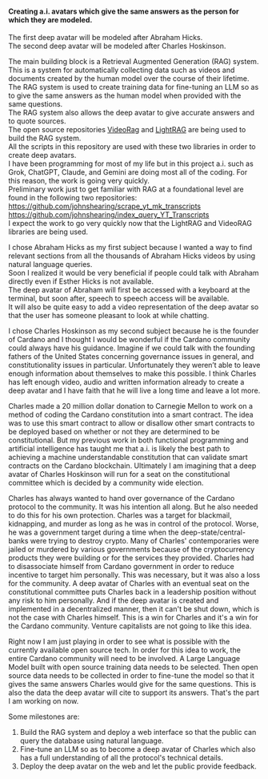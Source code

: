 #### Creating a.i. avatars which give the same answers as the person for which they are modeled.  

The first deep avatar will be modeled after Abraham Hicks.  
The second deep avatar will be modeled after Charles Hoskinson.  

The main building block is a Retrieval Augmented Generation (RAG) system.  
This is a system for automatically collecting data such as videos and documents created by the human model over the course of their lifetime.  
The RAG system is used to create training data for fine-tuning an LLM so as to give the same answers as the human model when provided with the same questions.  
The RAG system also allows the deep avatar to give accurate answers and to quote sources.  
The open source repositories [VideoRag](https://github.com/HKUDS/VideoRAG) and [LightRAG](https://github.com/HKUDS/LightRAG) are being used to build the RAG system.  
All the scripts in this repository are used with these two libraries in order to create deep avatars.   
I have been programming for most of my life but in this project a.i. such as Grok, ChatGPT, Claude, and Gemini are doing most all of the coding. For this reason, the work is going very quickly.  
Preliminary work just to get familiar with RAG at a foundational level are found in the following two repositories:  
https://github.com/johnshearing/scrape_yt_mk_transcripts  
https://github.com/johnshearing/index_query_YT_Transcripts  
I expect the work to go very quickly now that the LightRAG and VideoRAG libraries are being used.  

I chose Abraham Hicks as my first subject because I wanted a way to find relevant sections from all the thousands of Abraham Hicks videos by using natural language queries.  
Soon I realized it would be very beneficial if people could talk with Abraham directly even if Esther Hicks is not available.  
The deep avatar of Abraham will first be accessed with a keyboard at the terminal, but soon after, speech to speech access will be available.  
It will also be quite easy to add a video representation of the deep avatar so that the user has someone pleasant to look at while chatting.  

I chose Charles Hoskinson as my second subject because he is the founder of Cardano and I thought I would be wonderful if the Cardano community could always have his guidance. Imagine if we could talk with the founding fathers of the United States concerning governance issues in general, and constitutionality issues in particular. Unfortunately they weren’t able to leave enough information about themselves to make this possible. I think Charles has left enough video, audio and written information already to create a deep avatar and I have faith that he will live a long time and leave a lot more.  

Charles made a 20 million dollar donation to Carnegie Mellon to work on a method of coding the Cardano constitution into a smart contract. The idea was to use this smart contract to allow or disallow other smart contracts to be deployed based on whether or not they are determined to be constitutional. But my previous work in both functional programming and artificial intelligence has taught me that a.i. is likely the best path to achieving a machine understandable constitution that can validate smart contracts on the Cardano blockchain. Ultimately I am imagining that a deep avatar of Charles Hoskinson will run for a seat on the constitutional committee which is decided by a community wide election.  

Charles has always wanted to hand over governance of the Cardano protocol to the community. It was his intention all along. But he also needed to do this for his own protection. Charles was a target for blackmail, kidnapping, and murder as long as he was in control of the protocol. Worse, he was a government target during a time when the deep-state/central-banks were trying to destroy crypto. Many of Charles' contemporaries were jailed or murdered by various governments because of the cryptocurrency products they were building or for the services they provided. Charles had to disassociate himself from Cardano government in order to reduce incentive to target him personally. This was necessary, but it was also a loss for the community. A deep avatar of Charles with an eventual seat on the constitutional committee puts Charles back in a leadership position without any risk to him personally. And if the deep avatar is created and implemented in a decentralized manner, then it can't be shut down, which is not the case with Charles himself. This is a win for Charles and it's a win for the Cardano community. Venture capitalists are not going to like this idea.  

Right now I am just playing in order to see what is possible with the currently available open source tech. In order for this idea to work, the entire Cardano community will need to be involved. A Large Language Model built with open source training data needs to be selected. Then open source data needs to be collected in order to fine-tune the model so that it gives the same answers Charles would give for the same questions. This is also the data the deep avatar will cite to support its answers. That's the part I am working on now.  

Some milestones are:
1. Build the RAG system and deploy a web interface so that the public can query the database using natural language.
2. Fine-tune an LLM so as to become a deep avatar of Charles which also has a full understanding of all the protocol's technical details.
3. Deploy the deep avatar on the web and let the public provide feedback.
 

